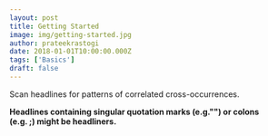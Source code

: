 ```yaml
---
layout: post
title: Getting Started
image: img/getting-started.jpg
author: prateekrastogi
date: 2018-01-01T10:00:00.000Z
tags: ['Basics']
draft: false
---
```


Scan headlines for patterns of correlated cross-occurrences.

**Headlines containing singular quotation marks (e.g."") or colons<br /> (e.g. ;) might be headliners.**
